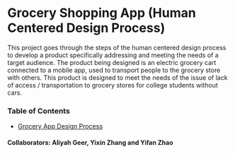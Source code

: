 # Grocery Shopping App (Human Centered Design Process)

This project goes through the steps of the human centered design process to develop a product specifically addressing and meeting the needs of a target audience.  The product being designed is an electric grocery cart connected to a mobile app, used to transport people to the grocery store with others.  This product is designed to meet the needs of the issue of lack of access / transportation to grocery stores for college students without cars.

### Table of Contents
- [Grocery App Design Process](HCI_process.html)

#### Collaborators: Aliyah Geer, Yixin Zhang and Yifan Zhao
